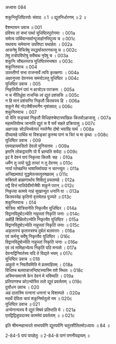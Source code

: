 अध्यायः 084

शकुनियुधिष्ठिरयोः संवादः ॥ 1 ॥ द्यूतनिर्धारणम् ॥ 2 ॥

वैशम्पायन उवाच ॥	001  
प्रविश्य तां सभां पार्था युधिष्ठिरपुरोगमाः ।	001a  
समेत्य पार्थिवान्सर्वान्पूजार्हानभिपूज्य च ॥	001c  
यथावयः समेयाना उपविष्टा यथार्हतः ।	002a  
आसनेषु विचित्रेषु स्पर्द्ध्यास्तरणवत्सु च ॥	002c  
तेषु तत्रोपविष्टेषु सर्वेष्वथ नृपेषु च ।	003a  
शकुनिः सौबलस्तत्र युधिष्ठिरमभाषत ॥	003c  
शकुनिरुवाच ॥	004  
उपस्तीर्णा सभा राजन्सर्वे त्वयि कृतक्षणाः ।	004a  
अक्षानुप्त्वा देवनस्य समयोऽस्तु युधिष्ठिर ॥	004c  
युधिष्ठिर उवाच ।	005  
निकृतिर्देवनं पापं न क्षात्रोऽत्र पराक्रमः ।	005a  
न च नीतिर्ध्रुवा राजन्किं त्वं द्यूतं प्रशंससि ॥	005c  
न हि मानं प्रशंसन्ति निकृतौ कितवस्य हि ।	006a  
शकुने मैवं नोऽजैषीरमार्गेण नृशंसवत् ॥	006c  
शकुनिरुवाच ।	007  
यो वेत्ति सङ्ख्यां निकृतौ विधिज्ञश्चेष्टास्वखिन्नः कितवोऽक्षजासु ।	007a  
महामतिर्यश्च जानाति द्यूतं स वै सर्वं सहते प्रक्रियासु ॥	007c  
अक्षग्लहः सोऽभिभवेत्परं नस्तेनैव दोषो भवतीह पार्थ ।	008a  
दीव्यामहे पार्थिव मा विशङ्कां कुरुष्व पाणं च चिरं च मा कृथाः ॥	008c  
युधिष्ठिर उवाच ।	009  
एवमाहायमसितो देवलो मुनिसत्तमः ।	009a  
इमानि लोकद्वाराणि यो वै भ्राम्यति सर्वदा ॥	009c  
इदं वै देवनं पापं निकृत्या कितवैः सह ।	010a  
धर्मेण तु जयो युद्धे तत्परं न तु देवनम् ॥	010c  
नार्या म्लेच्छन्ति भाषाभिर्मायया न चरन्त्युत ।	011a  
अजिह्यमशठं युद्धमेतत्सत्पुरुषव्रतम् ॥	011c  
शक्तितो ब्राह्मणार्थाय शिक्षितुं प्रयतामहे ।	012a  
तद्वै वित्तं मातिदेवीर्माजैषीः शकुने परान् ॥	012c  
निकृत्या कामये नाहं सुखान्युत धनानि वा ।	013a  
कितवस्येह कृतिनो वृत्तमेतन्न पूज्यते ॥	013c  
शकुनिरुवाच ।	014  
श्रोत्रियः श्रोत्रियानेति निकृत्यैव युधिष्ठिर ।	014a  
विद्वानविदुषोऽभ्येति नाहुस्तां निकृतिं जनाः ॥	014c  
अक्षैर्हि शिक्षितोऽभ्येति निकृत्यैव युधिष्ठिर ।	015a  
विद्वानविदुषोऽभ्येति नाहुस्तां निकृतिं जनाः ॥	015c  
अकृतास्त्रं कृतास्त्रश्च दुर्बलं बलवत्तरः ।	016a  
एवं कर्मसु सर्वेषु निकृत्यैव युधिष्ठिर ।	016c  
विद्वानविदुषोभ्येति नाहुस्तां निकृतिं जनाः ॥	016e  
एवं त्वं मामिहाभ्येत्य निकृतिं यदि मन्यसे ।	017a  
देवनाद्विनिवर्तस्व यदि ते विद्यते भयम् ॥	017c  
युधिष्ठिर उवाच ॥	018  
आहूतो न निवर्तेयमिति मे व्रतमाहितम् ।	018a  
विधिश्च बलवान्राजन्दिष्टस्यास्मि वशे स्थितः ॥	018c  
अस्मिन्समागमे केन देवनं मे भविष्यति ।	019a  
प्रतिपाणश्च कोऽन्योस्ति ततो द्यूतं प्रवर्तताम् ॥	019c  
दुर्योधन उवाच ।	020  
अहं दातास्मि रत्नानां धनानां च विशाम्पते ।	020a  
मदर्थे देविता चायं शकुनिर्मातुलो मम ॥	020c  
युधिष्ठिर उवाच ॥	021  
अन्येनान्यस्य वै द्यूतं विषमं प्रतिभाति मे ।	021a  
एतद्विद्विन्नुपादत्स्व काममेवं प्रवर्तताम् ॥ ॥	021c  

इति श्रीमन्महाभारते सभापर्वणि द्यूतपर्वणि चतुरशीतितमोऽध्यायः ॥ 84 ॥

2-84-5 पापं पापहेतुः ॥ 2-84-8 पाणं पणनीयद्रव्यम् ॥
